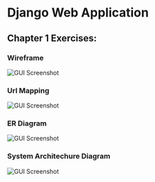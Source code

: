 # Django Web Application
## Chapter 1 Exercises:
### Wireframe
![GUI Screenshot](https://i.imgur.com/pNrhJNj.png)
### Url Mapping
![GUI Screenshot](https://i.imgur.com/LTxPeIi.png)
### ER Diagram
![GUI Screenshot](https://i.imgur.com/Jmztzvb.png)
### System Architechure Diagram
![GUI Screenshot](https://i.imgur.com/YkD9rpF.png)
